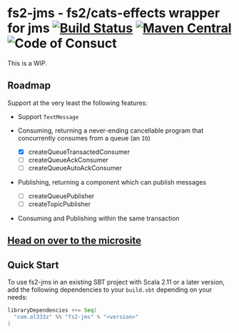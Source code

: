# fs2-jms - fs2/cats-effects wrapper for jms [![Build Status](https://travis-ci.com/al333z/fs2-jms.svg?branch=master)](https://travis-ci.com/al333z/fs2-jms) [![Maven Central](https://maven-badges.herokuapp.com/maven-central/com.al333z/fs2-jms_2.12/badge.svg)](https://maven-badges.herokuapp.com/maven-central/com.al333z/fs2-jms_2.12) ![Code of Consuct](https://img.shields.io/badge/Code%20of%20Conduct-Scala-blue.svg)

This is a WIP.

## Roadmap

Support at the very least the following features:

- Support `TextMessage`

- Consuming, returning a never-ending cancellable program that concurrently consumes from a queue (an `IO`)
  - [x] createQueueTransactedConsumer
  - [ ] createQueueAckConsumer
  - [ ] createQueueAutoAckConsumer

- Publishing, returning a component which can publish messages
  - [ ] createQueuePublisher
  - [ ] createTopicPublisher

- Consuming and Publishing within the same transaction

## [Head on over to the microsite](https://al333z.github.io/fs2-jms)

## Quick Start

To use fs2-jms in an existing SBT project with Scala 2.11 or a later version, add the following dependencies to your
`build.sbt` depending on your needs:

```scala
libraryDependencies ++= Seq(
  "com.al333z" %% "fs2-jms" % "<version>"
)
```
